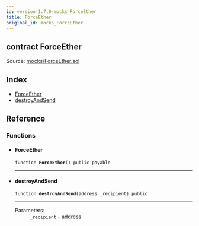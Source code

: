 ```yaml
---
id: version-1.7.0-mocks_ForceEther
title: ForceEther
original_id: mocks_ForceEther
---
```


<div class="contract-doc"><div class="contract"><h2 class="contract-header"><span class="contract-kind">contract</span> ForceEther</h2><div class="source">Source: <a href="https://github.com/OpenZeppelin/zeppelin-solidity/blob/v1.7.0/contracts/mocks/ForceEther.sol" target="_blank">mocks/ForceEther.sol</a></div></div><div class="index"><h2>Index</h2><ul><li><a href="mocks_ForceEther.html#ForceEther">ForceEther</a></li><li><a href="mocks_ForceEther.html#destroyAndSend">destroyAndSend</a></li></ul></div><div class="reference"><h2>Reference</h2><div class="functions"><h3>Functions</h3><ul><li><div class="item function"><span id="ForceEther" class="anchor-marker"></span><h4 class="name">ForceEther</h4><div class="body"><code class="signature">function <strong>ForceEther</strong><span>() </span><span>public </span><span>payable </span></code><hr/></div></div></li><li><div class="item function"><span id="destroyAndSend" class="anchor-marker"></span><h4 class="name">destroyAndSend</h4><div class="body"><code class="signature">function <strong>destroyAndSend</strong><span>(address _recipient) </span><span>public </span></code><hr/><dl><dt><span class="label-parameters">Parameters:</span></dt><dd><div><code>_recipient</code> - address</div></dd></dl></div></div></li></ul></div></div></div>
